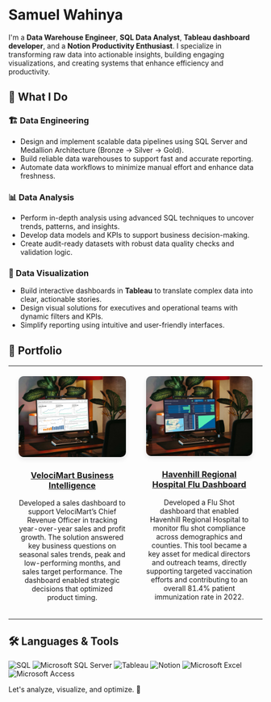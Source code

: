 # Samuel Wahinya

I'm a **Data Warehouse Engineer**, **SQL Data Analyst**, **Tableau dashboard developer**, and a **Notion Productivity Enthusiast**. I specialize in transforming raw data into actionable insights, building engaging visualizations, and creating systems that enhance efficiency and productivity.

## 🚀 What I Do

### 🏗️ Data Engineering
- Design and implement scalable data pipelines using SQL Server and Medallion Architecture (Bronze → Silver → Gold).
- Build reliable data warehouses to support fast and accurate reporting.
- Automate data workflows to minimize manual effort and enhance data freshness.

### 📊 Data Analysis
- Perform in-depth analysis using advanced SQL techniques to uncover trends, patterns, and insights.
- Develop data models and KPIs to support business decision-making.
- Create audit-ready datasets with robust data quality checks and validation logic.

### 🎨 Data Visualization
- Build interactive dashboards in **Tableau** to translate complex data into clear, actionable stories.
- Design visual solutions for executives and operational teams with dynamic filters and KPIs.
- Simplify reporting using intuitive and user-friendly interfaces.

## 🧩 Portfolio

<table style="width: 100%; table-layout: fixed;">
  <tr>
    <!-- Project 1: VelociMart -->
    <td style="text-align: center; vertical-align: top; padding: 20px;">
      <a href="https://github.com/samuel-wahinya/VelociMart-Business-Intelligence-Report" target="_blank">
        <img src="https://github.com/samuel-wahinya/VelociMart-Business-Intelligence-Report/blob/main/docs/CRO-Dashboard.jpg?raw=true"
             alt="VelociMart BI Project"
             style="width: 100%; max-width: 400px; height: auto; border-radius: 10px; box-shadow: 0 4px 10px rgba(0,0,0,0.1);" />
        <h3>VelociMart Business Intelligence</h3>
      </a>
      <p> Developed a sales dashboard to support VelociMart’s Chief Revenue Officer in tracking year-over-year sales and profit growth. The solution answered key business questions on seasonal sales trends, peak and low-performing months, and sales target performance. The dashboard enabled strategic decisions that optimized product timing. </p>
    </td>
    <!-- Project 2: Havenhill -->
    <td style="text-align: center; vertical-align: top; padding: 20px;">
      <a href="https://github.com/samuel-wahinya/Havenhill-Regional-Hospital-Flu-Shot-Dashboard" target="_blank">
        <img src="https://github.com/samuel-wahinya/Havenhill-Regional-Hospital-Flu-Shot-Dashboard/blob/main/docs/Healthcare-Dashboard.jpg?raw=true"
             alt="Havenhill BI Project"
             style="width: 100%; max-width: 400px; height: auto; border-radius: 10px; box-shadow: 0 4px 10px rgba(0,0,0,0.1);" />
        <h3>Havenhill Regional Hospital Flu Dashboard</h3>
      </a>
      <p> Developed a Flu Shot dashboard that enabled Havenhill Regional Hospital to monitor flu shot compliance across demographics and counties. This tool became a key asset for medical directors and outreach teams, directly supporting targeted vaccination efforts and contributing to an overall 81.4% patient immunization rate in 2022. </p>
    </td>
  </tr>
</table>


## 🛠 Languages & Tools 

<p align="left">
  <!-- SQL -->
  <img src="https://cdn.jsdelivr.net/gh/devicons/devicon@latest/icons/azuresqldatabase/azuresqldatabase-original.svg" alt="SQL" width="50" height="50" />

  <!-- Microsoft SQL Server -->
  <img src="https://cdn.jsdelivr.net/gh/devicons/devicon@latest/icons/microsoftsqlserver/microsoftsqlserver-original-wordmark.svg" alt="Microsoft SQL Server" width="80" height="50" />

  <!-- Tableau -->
  <img src="https://i.postimg.cc/CxhPmb2w/icons8-tableau-software-480.png" alt="Tableau" width="50" height="50" />

  <!-- Notion -->
  <img src="https://cdn.jsdelivr.net/gh/devicons/devicon@latest/icons/notion/notion-original.svg" alt="Notion" width="50" height="50" />

  <!-- Microsoft Excel -->
  <img src="https://i.postimg.cc/L4k3wnL5/icons8-excel-480.png" alt="Microsoft Excel" width="50" height="50" />

  <!-- Microsoft Access -->
  <img width="50" height="50" src="https://img.icons8.com/fluency/50/microsoft-access-2019.png" alt="Microsoft Access"/>
</p>

Let's analyze, visualize, and optimize. 🚀
